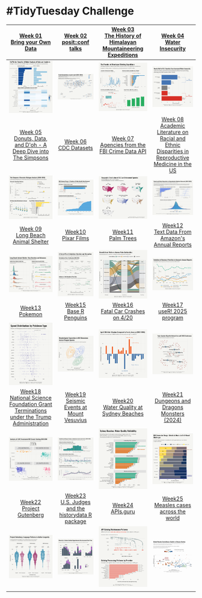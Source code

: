 # #TidyTuesday Challenge

| [Week 01<br>Bring your Own Data](https://github.com/poncest/tidytuesday/tree/main/2025/Week_01) | [Week 02](https://github.com/poncest/tidytuesday/tree/main/2025/Week_02)[<br>](https://github.com/poncest/tidytuesday/tree/main/2025/Week_01)[posit::conf talks](https://github.com/poncest/tidytuesday/tree/main/2025/Week_02) | [Week 03](https://github.com/poncest/tidytuesday/tree/main/2025/Week_03)[<br>](https://github.com/poncest/tidytuesday/tree/main/2025/Week_01)[The History of Himalayan Mountaineering Expeditions](https://github.com/poncest/tidytuesday/tree/main/2025/Week_03) | [Week 04](https://github.com/poncest/tidytuesday/tree/main/2025/Week_04)[<br>](https://github.com/poncest/tidytuesday/tree/main/2025/Week_01)[Water Insecurity](https://github.com/poncest/tidytuesday/tree/main/2025/Week_04) |
|:----------------:|:----------------:|:----------------:|:----------------:|
| ![](Week_01/2025_01.png "week 01") | ![](Week_02/2025_02.png "week 02") | ![](Week_03/2025_03.png "week 03") | ![](Week_04/2025_04.png "week 04") |
| [Week 05](https://github.com/poncest/tidytuesday/tree/main/2025/Week_05)[<br>](https://github.com/poncest/tidytuesday/tree/main/2025/Week_01)[Donuts, Data, and D'oh - A Deep Dive into The Simpsons](https://github.com/poncest/tidytuesday/tree/main/2025/Week_05) | [Week 06](https://github.com/poncest/tidytuesday/tree/main/2025/Week_06)[<br>](https://github.com/poncest/tidytuesday/tree/main/2025/Week_01)[CDC Datasets](https://github.com/poncest/tidytuesday/tree/main/2025/Week_06) | [Week 07](https://github.com/poncest/tidytuesday/tree/main/2025/Week_07)[<br>](https://github.com/poncest/tidytuesday/tree/main/2025/Week_01)[Agencies from the FBI Crime Data API](https://github.com/poncest/tidytuesday/tree/main/2025/Week_07) | [Week 08](https://github.com/poncest/tidytuesday/tree/main/2025/Week_08)[<br>](https://github.com/poncest/tidytuesday/tree/main/2025/Week_01)[Academic Literature on Racial and Ethnic Disparities in Reproductive Medicine in the US](https://github.com/poncest/tidytuesday/tree/main/2025/Week_08) |
| ![](Week_05/2025_05.png "week 05") | ![](Week_06/2025_06.png "week 06") | ![](Week_07/2025_07.png "week 07") | ![](Week_08/2025_08.png "week 08") |
| [Week 09](https://github.com/poncest/tidytuesday/tree/main/2025/Week_09)[<br>](https://github.com/poncest/tidytuesday/tree/main/2025/Week_01)[Long Beach Animal Shelter](https://github.com/poncest/tidytuesday/tree/main/2025/Week_09) | [Week10](https://github.com/poncest/tidytuesday/tree/main/2025/Week_10)[<br>](https://github.com/poncest/tidytuesday/tree/main/2025/Week_01)[Pixar Films](https://github.com/poncest/tidytuesday/tree/main/2025/Week_10) | [Week11](https://github.com/poncest/tidytuesday/tree/main/2025/Week_11)[<br>](https://github.com/poncest/tidytuesday/tree/main/2025/Week_01)[Palm Trees](https://github.com/poncest/tidytuesday/tree/main/2025/Week_11) | [Week12](https://github.com/poncest/tidytuesday/tree/main/2025/Week_12)[<br>](https://github.com/poncest/tidytuesday/tree/main/2025/Week_01)[Text Data From Amazon's Annual Reports](https://github.com/poncest/tidytuesday/tree/main/2025/Week_12) |
| ![](Week_09/2025_09.png "week 09") | ![](Week_10/2025_10.png "week 10") | ![](Week_11/2025_11.png "week 11") | ![](Week_12/2025_12.png "week 12") |
| [Week13](https://github.com/poncest/tidytuesday/tree/main/2025/Week_13)[<br>](https://github.com/poncest/tidytuesday/tree/main/2025/Week_01)[Pokemon](https://github.com/poncest/tidytuesday/tree/main/2025/Week_13) | [Week15](https://github.com/poncest/tidytuesday/tree/main/2025/Week_15)[<br>](https://github.com/poncest/tidytuesday/tree/main/2025/Week_01)[Base R Penguins](https://github.com/poncest/tidytuesday/tree/main/2025/Week_15) | [Week16](https://github.com/poncest/tidytuesday/tree/main/2025/Week_16)[<br>](https://github.com/poncest/tidytuesday/tree/main/2025/Week_01)[Fatal Car Crashes on 4/20](https://github.com/poncest/tidytuesday/tree/main/2025/Week_16) | [Week17](https://github.com/poncest/tidytuesday/tree/main/2025/Week_17)[<br>](https://github.com/poncest/tidytuesday/tree/main/2025/Week_01)[useR! 2025 program](https://github.com/poncest/tidytuesday/tree/main/2025/Week_17) |
| ![](Week_13/2025_13.png "week 13") | ![](Week_15/2025_15.png "week 15") | ![](Week_16/2025_16.png "week 16") | ![](Week_17/2025_17.png "week 17") |
| [Week18](https://github.com/poncest/tidytuesday/tree/main/2025/Week_18)[<br>](https://github.com/poncest/tidytuesday/tree/main/2025/Week_01)[National Science Foundation Grant Terminations under the Trump Administration](https://github.com/poncest/tidytuesday/tree/main/2025/Week_18) | [Week19](https://github.com/poncest/tidytuesday/tree/main/2025/Week_19)[<br>](https://github.com/poncest/tidytuesday/tree/main/2025/Week_01)[Seismic Events at Mount Vesuvius](https://github.com/poncest/tidytuesday/tree/main/2025/Week_19) | [Week20](https://github.com/poncest/tidytuesday/tree/main/2025/Week_20)[<br>](https://github.com/poncest/tidytuesday/tree/main/2025/Week_01)[Water Quality at Sydney Beaches](https://github.com/poncest/tidytuesday/tree/main/2025/Week_20) | [Week21](https://github.com/poncest/tidytuesday/tree/main/2025/Week_21)[<br>](https://github.com/poncest/tidytuesday/tree/main/2025/Week_01)[Dungeons and Dragons Monsters (2024)](https://github.com/poncest/tidytuesday/tree/main/2025/Week_21) |
| ![](Week_18/2025_18.png "week 18") | ![](Week_19/2025_19.png "week 19") | ![](Week_20/2025_20.png "week 20") | ![](Week_21/2025_21.png "week 21") |
| [Week22](https://github.com/poncest/tidytuesday/tree/main/2025/Week_22)[<br>](https://github.com/poncest/tidytuesday/tree/main/2025/Week_01)[Project Gutenberg](https://github.com/poncest/tidytuesday/tree/main/2025/Week_22) | [Week23](https://github.com/poncest/tidytuesday/tree/main/2025/Week_23)[<br>](https://github.com/poncest/tidytuesday/tree/main/2025/Week_01)[U.S. Judges and the historydata R package](https://github.com/poncest/tidytuesday/tree/main/2025/Week_23) | [Week24](https://github.com/poncest/tidytuesday/tree/main/2025/Week_24)[<br>](https://github.com/poncest/tidytuesday/tree/main/2025/Week_01)[APIs.guru](https://github.com/poncest/tidytuesday/tree/main/2025/Week_24) | [Week25](https://github.com/poncest/tidytuesday/tree/main/2025/Week_25)[<br>](https://github.com/poncest/tidytuesday/tree/main/2025/Week_01)[Measles cases across the world](https://github.com/poncest/tidytuesday/tree/main/2025/Week_25) |
| ![](Week_22/2025_22.png "week 22") | ![](Week_23/2025_23.png "week 23") | ![](Week_24/2025_24.png "week 24") | ![](Week_25/2025_25.png "week 25") |
|  |  |  |  |
